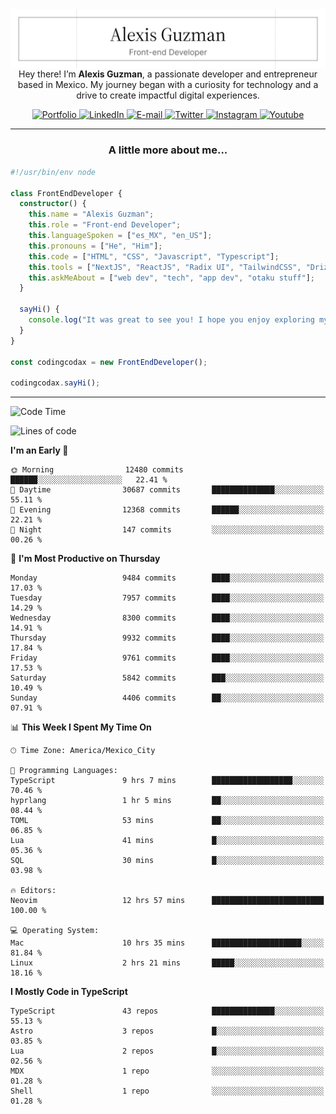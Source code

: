 <img align='right' src="./Banner.png" width="" />
<p align='center'>Hey there! I’m <strong>Alexis Guzman</strong>, a passionate developer and entrepreneur based in Mexico. My journey began with a curiosity for technology and a drive to create impactful digital experiences.</p>

<div align='center'>
  <a href='https://www.codingcodax.dev' target='_blank'>
    <img alt='Portfolio' src='https://img.shields.io/badge/Portfolio-black?logo=vercel&style=flat-square'>
  </a>
  <a href='https://linkedin.com/in/codingcodax' target='_blank'>
    <img alt='LinkedIn' src='https://img.shields.io/badge/LinkedIn-black?logo=LinkedIn&style=flat-square'>
  </a>
  <a href='mailto:hello@codingcodax.com' target='_blank'>
    <img alt='E-mail' src='https://img.shields.io/badge/Email-black?logo=Gmail&style=flat-square'>
  </a>
  <a href='https://x.com/codingcodax' target='_blank'>
    <img alt='Twitter' src='https://img.shields.io/badge/X-black?logo=X&style=flat-square'>
  </a>
  <a href='https://www.instagram.com/codingcodax' target='_blank'>
    <img alt='Instagram' src='https://img.shields.io/badge/Instagram-black?logo=Instagram&style=flat-square'>
  </a>
  <a href='https://www.youtube.com/@codingcodax' target='_blank'>
    <img alt='Youtube' src='https://img.shields.io/badge/YouTube-black?logo=Youtube&style=flat-square'>
  </a>
</div>


---

<h3 align='center'>A little more about me...</h3>

```typescript
#!/usr/bin/env node

class FrontEndDeveloper {
  constructor() {
    this.name = "Alexis Guzman";
    this.role = "Front-end Developer";
    this.languageSpoken = ["es_MX", "en_US"];
    this.pronouns = ["He", "Him"];
    this.code = ["HTML", "CSS", "Javascript", "Typescript"];
    this.tools = ["NextJS", "ReactJS", "Radix UI", "TailwindCSS", "Drizzle", "tRPC"];
    this.askMeAbout = ["web dev", "tech", "app dev", "otaku stuff"];
  }

  sayHi() {
    console.log("It was great to see you! I hope you enjoy exploring my work.");
  }
}

const codingcodax = new FrontEndDeveloper();

codingcodax.sayHi();
```

---

<!--START_SECTION:waka-->
![Code Time](http://img.shields.io/badge/Code%20Time-3%2C996%20hrs%2013%20mins-blue)

![Lines of code](https://img.shields.io/badge/From%20Hello%20World%20I%27ve%20Written-10.0%20million%20lines%20of%20code-blue)

**I'm an Early 🐤** 

```text
🌞 Morning                12480 commits       ██████░░░░░░░░░░░░░░░░░░░   22.41 % 
🌆 Daytime                30687 commits       ██████████████░░░░░░░░░░░   55.11 % 
🌃 Evening                12368 commits       ██████░░░░░░░░░░░░░░░░░░░   22.21 % 
🌙 Night                  147 commits         ░░░░░░░░░░░░░░░░░░░░░░░░░   00.26 % 
```
📅 **I'm Most Productive on Thursday** 

```text
Monday                   9484 commits        ████░░░░░░░░░░░░░░░░░░░░░   17.03 % 
Tuesday                  7957 commits        ████░░░░░░░░░░░░░░░░░░░░░   14.29 % 
Wednesday                8300 commits        ████░░░░░░░░░░░░░░░░░░░░░   14.91 % 
Thursday                 9932 commits        ████░░░░░░░░░░░░░░░░░░░░░   17.84 % 
Friday                   9761 commits        ████░░░░░░░░░░░░░░░░░░░░░   17.53 % 
Saturday                 5842 commits        ███░░░░░░░░░░░░░░░░░░░░░░   10.49 % 
Sunday                   4406 commits        ██░░░░░░░░░░░░░░░░░░░░░░░   07.91 % 
```


📊 **This Week I Spent My Time On** 

```text
🕑︎ Time Zone: America/Mexico_City

💬 Programming Languages: 
TypeScript               9 hrs 7 mins        ██████████████████░░░░░░░   70.46 % 
hyprlang                 1 hr 5 mins         ██░░░░░░░░░░░░░░░░░░░░░░░   08.44 % 
TOML                     53 mins             ██░░░░░░░░░░░░░░░░░░░░░░░   06.85 % 
Lua                      41 mins             █░░░░░░░░░░░░░░░░░░░░░░░░   05.36 % 
SQL                      30 mins             █░░░░░░░░░░░░░░░░░░░░░░░░   03.98 % 

🔥 Editors: 
Neovim                   12 hrs 57 mins      █████████████████████████   100.00 % 

💻 Operating System: 
Mac                      10 hrs 35 mins      ████████████████████░░░░░   81.84 % 
Linux                    2 hrs 21 mins       █████░░░░░░░░░░░░░░░░░░░░   18.16 % 
```

**I Mostly Code in TypeScript** 

```text
TypeScript               43 repos            ██████████████░░░░░░░░░░░   55.13 % 
Astro                    3 repos             █░░░░░░░░░░░░░░░░░░░░░░░░   03.85 % 
Lua                      2 repos             █░░░░░░░░░░░░░░░░░░░░░░░░   02.56 % 
MDX                      1 repo              ░░░░░░░░░░░░░░░░░░░░░░░░░   01.28 % 
Shell                    1 repo              ░░░░░░░░░░░░░░░░░░░░░░░░░   01.28 % 
```




<!--END_SECTION:waka-->
